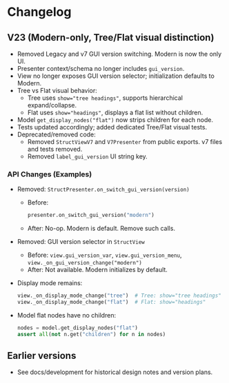 # Changelog

## V23 (Modern-only, Tree/Flat visual distinction)
- Removed Legacy and v7 GUI version switching. Modern is now the only UI.
- Presenter context/schema no longer includes `gui_version`.
- View no longer exposes GUI version selector; initialization defaults to Modern.
- Tree vs Flat visual behavior:
  - Tree uses `show="tree headings"`, supports hierarchical expand/collapse.
  - Flat uses `show="headings"`, displays a flat list without children.
- Model `get_display_nodes("flat")` now strips children for each node.
- Tests updated accordingly; added dedicated Tree/Flat visual tests.
- Deprecated/removed code:
  - Removed `StructViewV7` and `V7Presenter` from public exports. v7 files and tests removed.
  - Removed `label_gui_version` UI string key.

### API Changes (Examples)
- Removed: `StructPresenter.on_switch_gui_version(version)`
  - Before:
    ```python
    presenter.on_switch_gui_version("modern")
    ```
  - After: No-op. Modern is default. Remove such calls.

- Removed: GUI version selector in `StructView`
  - Before: `view.gui_version_var`, `view.gui_version_menu`, `view._on_gui_version_change("modern")`
  - After: Not available. Modern initializes by default.

- Display mode remains:
  ```python
  view._on_display_mode_change("tree")  # Tree: show="tree headings"
  view._on_display_mode_change("flat")  # Flat: show="headings"
  ```

- Model flat nodes have no children:
  ```python
  nodes = model.get_display_nodes("flat")
  assert all(not n.get("children") for n in nodes)
  ```

## Earlier versions
- See docs/development for historical design notes and version plans.